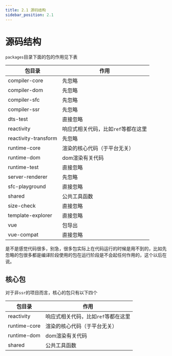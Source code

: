 ```yaml
---
title: 2.1 源码结构
sidebar_position: 2.1
---
```


# 源码结构

`packages`目录下面的包的作用见下表

| 包目录               | 作用                                |
| -------------------- | ----------------------------------- |
| compiler-core        | 先忽略                              |
| compiler-dom         | 先忽略                              |
| compiler-sfc         | 先忽略                              |
| compiler-ssr         | 先忽略                              |
| dts-test             | 直接忽略                            |
| reactivity           | 响应式相关代码，比如`ref`等都在这里 |
| reactivity-transform | 先忽略                              |
| runtime-core         | 渲染的核心代码（于平台无关）        |
| runtime-dom          | dom渲染有关代码                     |
| runtime-test         | 直接忽略                            |
| server-renderer      | 先忽略                              |
| sfc-playground       | 直接忽略                            |
| shared               | 公共工具函数                        |
| size-check           | 直接忽略                            |
| template-explorer    | 直接忽略                            |
| vue                  | 包导出                              |
| vue-compat           | 直接忽略                            |

是不是感觉代码很多，别急，很多包实际上在代码运行的时候是用不到的，比如先忽略的包很多都是编译阶段使用的包在运行阶段是不会起任何作用的，这个以后在说。

## 核心包

对于非`ssr`的项目而言，核心的包只有以下四个

| 包目录       | 作用                                |
| ------------ | ----------------------------------- |
| reactivity   | 响应式相关代码，比如`ref`等都在这里 |
| runtime-core | 渲染的核心代码（于平台无关）        |
| runtime-dom  | dom渲染有关代码                     |
| shared       | 公共工具函数                        |
